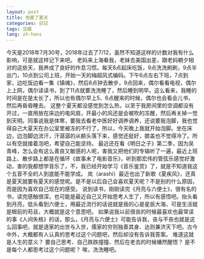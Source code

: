 ```yaml
---
layout: post
title: 他夏了夏天
categories: 日记
tags: 豆瓣
lang: zh-hans
---
```

今天是2018年7月30号，2018年过去了7/12，虽然不知道这样的计数对我有什么影响，可是就这样记下来吧。
老妈来上海看我，老妹去美国出差，跟老妈朝夕相对的这些天，我养成了良好的作息习惯。每天8点起床吃饭，9点洗洗刷刷，9点半出门，10点到公司上班，开始一天的梅超风式编码。下午6点左右下班，7点到家，边吃饭边看一集《镇魂》，然后8点钟去散步，9点回来，偶尔看看电视，偶尔上上网，偶尔读读书，到了11点就要洗洗睡了，然后睡到明早。这么看来，我睡的时间是在是太长了，所以也有偶尔早上5、6点醒来的时候，偶尔也会看会儿书，然后再昏昏睡去。
这整个夏天都没感觉到怎么热，以至于我房间里的空调都没有开过，一直用放在床边的电风扇，开最小的风还是会被吹的冻醒，然后再关掉一觉到天明。同事说我是体寒，要我去看老中医好好调养调养，还说要我泡脚，我也觉得自己大夏天在办公室里被冻的不行了，所以，今天晚上我就开始泡脚。坐在床边，边泡脚边流汗，汗潺潺的从额头落下来，感觉还挺好，膝盖也不觉得冷了。所以有空就接着泡吧，希望自己能坚持。
最近还在看《明日之子》第二季，因为吴青峰，怎么会有这么善良又敏感的人呢，害我又把他们的专辑听了一遍，最近上班路上、散步路上都是在循环《故事未了电影音乐》，听到那宏伟的管弦乐感觉好激动，害的我都想学音乐了，不，我已经开始学习《音乐鉴赏》了，就是不知道我这个五音不全的人到底能不能学成。
岚（arashi）最近也出了新歌《夏疾风》，还真是夏天就要有夏天的感觉呢。是不是以后自己会喜欢夏天呢？不是别的什么原因，而是因为喜欢自己现在的感受。
说到读书，刚刚读完《月亮与六便士》，很有名的书，读完感触很深，也可能是最近自己又开始思考人生了，所以有感悟吧。抬头看到月亮，低头看到六便士，用最近流行的话说就是我的心是星辰大海，可是生活就是眼前的苟且，大概就是这个意思吧。
如果说我以前很丧的时候最喜欢也最常读的事《人间失格》的话，那么，《月亮与六便士》可能告诉我，丧与不丧也就是这么回事吧，就是道家的出世与入世，儒家的穷则独善其身、达则兼济天下吧。古今中外，大概都有人认真的思考过这个问题吧，然后却没有告诉我答案。
难道这就是人生的意义？
要自己思考、自己跌跌撞撞、然后在老去的时候幡然醒悟？
是不是每个人都思考过这个问题呢？
唉，洗洗睡吧。